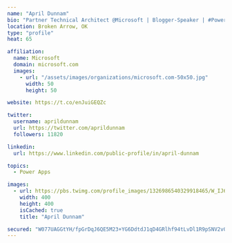 ```yaml
---
name: "April Dunnam"
bio: "Partner Technical Architect @Microsoft | Blogger-Speaker | #PowerApps, #PowerAutomate, #Office365, #SharePoint | #WIT | #Karaoke Queen"
location: Broken Arrow, OK
type: "profile"
heat: 65

affiliation:
  name: Microsoft
  domain: microsoft.com
  images:
    - url: "/assets/images/organizations/microsoft.com-50x50.jpg"
      width: 50
      height: 50

website: https://t.co/enJuiGEQZc

twitter:
  username: aprildunnam
  url: https://twitter.com/aprildunnam
  followers: 11820

linkedin:
  url: https://www.linkedin.com/public-profile/in/april-dunnam

topics:
  - Power Apps

images:
  - url: https://pbs.twimg.com/profile_images/1326986540329918465/W_IJ6Ih2_400x400.jpg
    width: 400
    height: 400
    isCached: true
    title: "April Dunnam"

secured: "W077UAGGtYH/fpGrDqJ6QE5M23+YG6DdtdJ1qD4GRlhf94tLvDl1R9pSNV2v08IfStDD9kROyMFWMVhjsiccoqi4TpR2riRTkAUEwUKx2/8YttTaSe2w9nnx80EGXuWLC5UgiGu2GViAEdOea9ElM+GOMzovpRbs+HndsqODe9DdJqar5l5LQ66EL6O4DiMPIWk4l7UNHVCyjKIpWhL0lYIuBDFDhuWkeKStuZJH1N/e2v8Zw9hk3ME3VXXmWPVSXsiZOoJIyoh8VpPn0qYNd2JuIiKGv26h/MpVav3LUWrWosY4VY974t1fZYU2AWZ/ew5B8zNXHceanvbgqZc4Kwy0lXLsHVhH4kezK8U1dylYUTTgItx+yyxzHW0w1kh4MmL3IWrMo70FWjfmLhRXyvpRwUth6jnZVN1eLKPU3r4=;7YSqVzfDkJ1M4NAaDkbqQA=="
---
```


